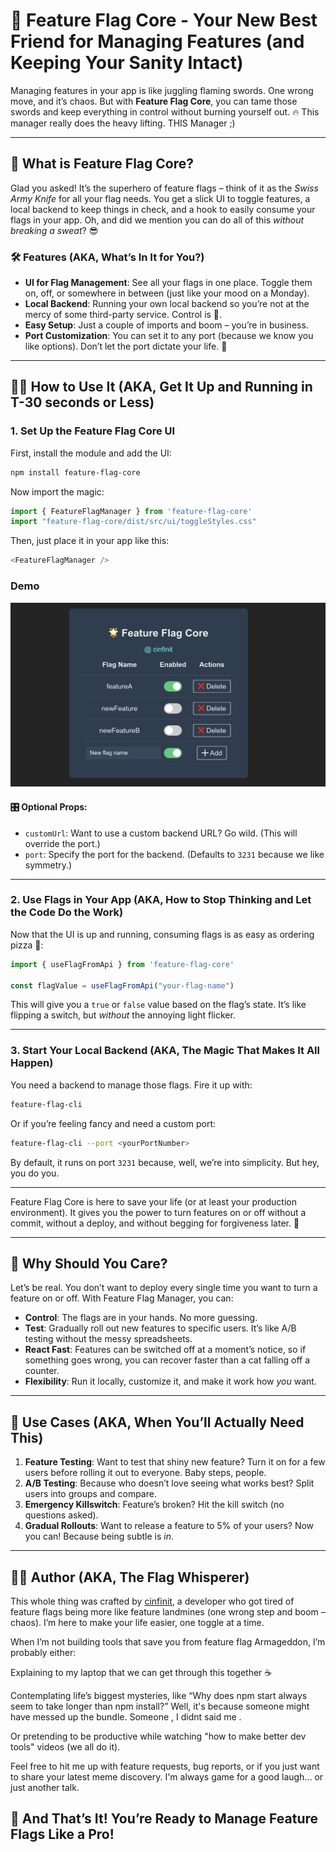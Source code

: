 
# 🎉 **Feature Flag Core** - Your New Best Friend for Managing Features (and Keeping Your Sanity Intact)

Managing features in your app is like juggling flaming swords. One wrong move, and it’s chaos. But with **Feature Flag Core**, you can tame those swords and keep everything in control without burning yourself out. 🔥
This manager really does the heavy lifting. THIS Manager ;)

---

## 🤖 **What is Feature Flag Core?**

Glad you asked! It’s the superhero of feature flags – think of it as the *Swiss Army Knife* for all your flag needs. You get a slick UI to toggle features, a local backend to keep things in check, and a hook to easily consume your flags in your app. Oh, and did we mention you can do all of this *without breaking a sweat*? 😎

### 🛠 **Features (AKA, What’s In It for You?)**

* **UI for Flag Management**: See all your flags in one place. Toggle them on, off, or somewhere in between (just like your mood on a Monday).
* **Local Backend**: Running your own local backend so you’re not at the mercy of some third-party service. Control is 🔑.
* **Easy Setup**: Just a couple of imports and boom – you’re in business.
* **Port Customization**: You can set it to any port (because we know you like options). Don’t let the port dictate your life. 👊

---

## 🧑‍💻 **How to Use It (AKA, Get It Up and Running in T-30 seconds or Less)**

### 1. **Set Up the Feature Flag Core UI**

First, install the module and add the UI:

```bash
npm install feature-flag-core
```

Now import the magic:

```javascript
import { FeatureFlagManager } from 'feature-flag-core'
import "feature-flag-core/dist/src/ui/toggleStyles.css"
```

Then, just place it in your app like this:

```javascript
<FeatureFlagManager />
```

### Demo
<img src="./feature-flag-core-demo.png" alt="Feature Flag Core Demo" width="600">

#### 🎛 **Optional Props:**

* `customUrl`: Want to use a custom backend URL? Go wild. (This will override the port.)
* `port`: Specify the port for the backend. (Defaults to `3231` because we like symmetry.)

---

### 2. **Use Flags in Your App (AKA, How to Stop Thinking and Let the Code Do the Work)**

Now that the UI is up and running, consuming flags is as easy as ordering pizza 🍕:

```javascript
import { useFlagFromApi } from 'feature-flag-core'

const flagValue = useFlagFromApi("your-flag-name")
```

This will give you a `true` or `false` value based on the flag’s state. It’s like flipping a switch, but *without* the annoying light flicker.

---

### 3. **Start Your Local Backend (AKA, The Magic That Makes It All Happen)**

You need a backend to manage those flags. Fire it up with:

```bash
feature-flag-cli
```

Or if you’re feeling fancy and need a custom port:

```bash
feature-flag-cli --port <yourPortNumber>
```

By default, it runs on port `3231` because, well, we’re into simplicity. But hey, you do you.

---

Feature Flag Core is here to save your life (or at least your production environment). It gives you the power to turn features on or off without a commit, without a deploy, and without begging for forgiveness later. 🙌

---

## 🤖 **Why Should You Care?**

Let’s be real. You don’t want to deploy every single time you want to turn a feature on or off. With Feature Flag Manager, you can:

* **Control**: The flags are in your hands. No more guessing.
* **Test**: Gradually roll out new features to specific users. It’s like A/B testing without the messy spreadsheets.
* **React Fast**: Features can be switched off at a moment’s notice, so if something goes wrong, you can recover faster than a cat falling off a counter.
* **Flexibility**: Run it locally, customize it, and make it work how *you* want.

---

## 🧩 **Use Cases (AKA, When You’ll Actually Need This)**

1. **Feature Testing**: Want to test that shiny new feature? Turn it on for a few users before rolling it out to everyone. Baby steps, people.
2. **A/B Testing**: Because who doesn’t love seeing what works best? Split users into groups and compare.
3. **Emergency Killswitch**: Feature’s broken? Hit the kill switch (no questions asked).
4. **Gradual Rollouts**: Want to release a feature to 5% of your users? Now you can! Because being subtle is *in*.

---

## 🧑‍💻 Author (AKA, The Flag Whisperer)
This whole thing was crafted by [cinfinit](https://github.com/cinfinit), a developer who got tired of feature flags being more like feature landmines (one wrong step and boom – chaos). I’m here to make your life easier, one toggle at a time.

When I’m not building tools that save you from feature flag Armageddon, I’m probably either:

Explaining to my laptop that we can get through this together ☕

Contemplating life’s biggest mysteries, like “Why does npm start always seem to take longer than npm install?” Well, it's because someone might have messed up the bundle. Someone , I didnt said me . 

Or pretending to be productive while watching "how to make better dev tools" videos (we all do it).

Feel free to hit me up with feature requests, bug reports, or if you just want to share your latest meme discovery. I'm always game for a good laugh... or just another talk.


## 🎉 **And That’s It! You’re Ready to Manage Feature Flags Like a Pro!**
